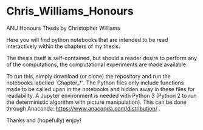 # Chris_Williams_Honours
ANU Honours Thesis by Christopher Williams

Here you will find python notebooks that are intended to be read interactively within the chapters of my thesis. 

The thesis itself is self-contained, but should a reader desire to perform any of the computations, the computational experiments are made available.

To run this, simply download (or clone) the repository and run the notebooks labelled `Chapter_*'. 
The Python files only include functions made to be called upon in the notebooks and hidden away in these files for readability.
A Jupyter environment is needed with Python 3 (Python 2 to run the deterministic algorithm with picture manipulation). 
This can be done through Anaconda: https://www.anaconda.com/distribution/ .

Thanks and (hopefully) enjoy!

